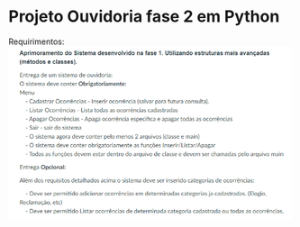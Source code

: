 # Projeto Ouvidoria fase 2 em Python

Requirimentos:
<img src="../../imagens/Ouvidoriav2-python.png" align="center">